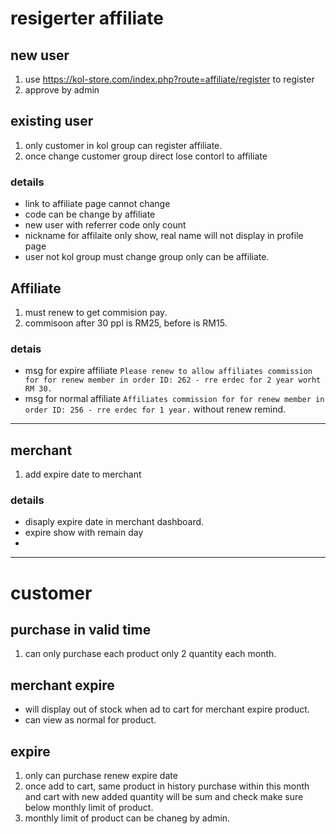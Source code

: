 # resigerter affiliate
## new user
1. use https://kol-store.com/index.php?route=affiliate/register to register
2. approve by admin

## existing user
1. only customer in kol group can register affiliate.
2. once change customer group direct lose contorl to affiliate


### details
- link to affiliate page cannot change
- code can be change by affiliate
- new user with referrer code only count
- nickname for affilaite only show, real name will not display in profile page
- user not kol group must change group only can be affiliate.


## Affiliate
1. must renew to get commision pay.
2. commisoon after 30 ppl is RM25, before is RM15.

### detais
- msg for expire affiliate ```Please renew to allow affiliates commission for for renew member in order ID: 262 - rre erdec for 2 year worht RM 30.```
- msg for normal affiliate ```Affiliates commission for for renew member in order ID: 256 - rre erdec for 1 year.``` without renew remind.

----
## merchant
1. add expire date to merchant

### details
- disaply expire date in merchant dashboard.
- expire show with remain day
- 


--------------------------

# customer
## purchase in valid time
1. can only purchase each product only 2 quantity each month.

## merchant expire
- will display out of stock when ad to cart for merchant expire product.
- can view as normal for product.


## expire
1. only can purchase renew expire date
2. once add to cart, same product in history purchase within this month and cart with new added quantity will be sum and check make sure below monthly limit of product.
3. monthly limit of product can be chaneg by admin.
